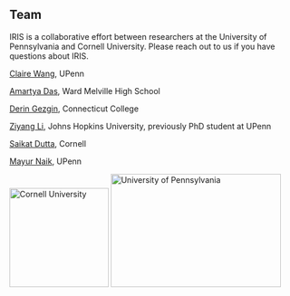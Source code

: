 ## Team

IRIS is a collaborative effort between researchers at the University of Pennsylvania and Cornell University. Please reach out to us if you have questions about IRIS.

[Claire Wang](https://clairewang.net), UPenn

[Amartya Das](https://github.com/IcebladeLabs), Ward Melville High School

[Derin Gezgin](https://deringezgin.github.io/), Connecticut College

[Ziyang Li](https://liby99.github.io), Johns Hopkins University, previously PhD student at UPenn

[Saikat Dutta](https://www.cs.cornell.edu/~saikatd), Cornell

[Mayur Naik](https://www.cis.upenn.edu/~mhnaik), UPenn

<img src="https://github.com/user-attachments/assets/37969a67-a3fd-4b4f-9be4-dfeed28d2b48" width="175" height="175" alt="Cornell University" />

<img src="https://github.com/user-attachments/assets/362abdfb-4ca4-46b2-b003-b185ce4d20af" width="300" height="200" alt="University of Pennsylvania"/>
